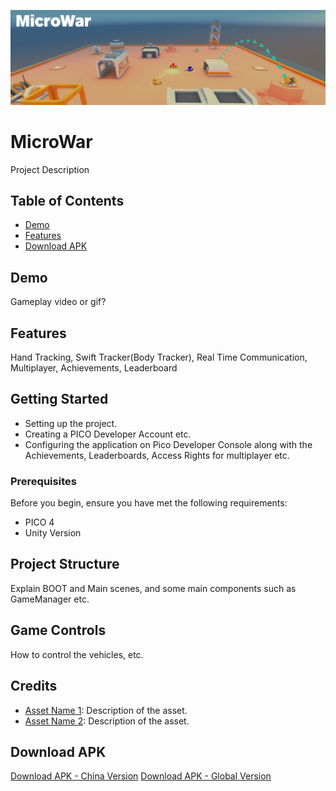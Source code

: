 ![microwar-image](https://github.com/picoxr/MicroWar/blob/a7425a16e5e7677012b1c34ffa6caffdb75e48c4/img.png)
# MicroWar
Project Description
## Table of Contents
- [Demo](#demo)
- [Features](#features)
- [Download APK](#download-apk)
## Demo
Gameplay video or gif?
## Features
Hand Tracking, Swift Tracker(Body Tracker), Real Time Communication, Multiplayer, Achievements, Leaderboard
## Getting Started
- Setting up the project.
- Creating a PICO Developer Account etc.
- Configuring the application on Pico Developer Console along with the Achievements, Leaderboards, Access Rights for multiplayer etc.
### Prerequisites
Before you begin, ensure you have met the following requirements:
- PICO 4
- Unity Version
## Project Structure
Explain BOOT and Main scenes, and some main components such as GameManager etc.
## Game Controls
How to control the vehicles, etc.
## Credits
- [Asset Name 1](link-to-repo): Description of the asset.
- [Asset Name 2](link-to-repo): Description of the asset.
## Download APK
[Download APK - China Version](link-to-apk)
[Download APK - Global Version](link-to-apk)

